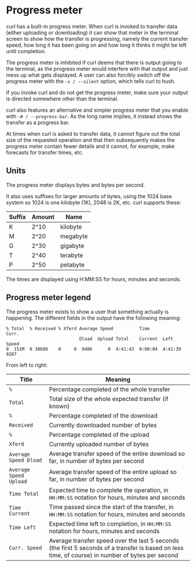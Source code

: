 # Progress meter

curl has a built-in progress meter. When curl is invoked to transfer data
(either uploading or downloading) it can show that meter in the terminal
screen to show how the transfer is progressing, namely the current transfer speed,
how long it has been going on and how long it thinks it might be left until
completion.

The progress meter is inhibited if curl deems that there is output going to
the terminal, as the progress meter would interfere with that output and
just mess up what gets displayed. A user can also forcibly switch off the
progress meter with the `-s / --silent` option, which tells curl to hush.

If you invoke curl and do not get the progress meter, make sure your output is
directed somewhere other than the terminal.

curl also features an alternative and simpler progress meter that you enable
with `-# / --progress-bar`. As the long name implies, it instead shows the
transfer as a progress bar.

At times when curl is asked to transfer data, it cannot figure out the total
size of the requested operation and that then subsequently makes the progress
meter contain fewer details and it cannot, for example, make forecasts for
transfer times, etc.

## Units

The progress meter displays bytes and bytes per second.

It also uses suffixes for larger amounts of bytes, using the 1024 base system
so 1024 is one kilobyte (1K), 2048 is 2K, etc. curl supports these:

| Suffix  |  Amount | Name      |
|---------|---------|-----------|
| K       | 2^10    | kilobyte  |
| M       | 2^20    | megabyte  |
| G       | 2^30    | gigabyte  |
| T       | 2^40    | terabyte  |
| P       | 2^50    | petabyte  |

The times are displayed using H:MM:SS for hours, minutes and seconds.

## Progress meter legend

The progress meter exists to show a user that something actually is
happening. The different fields in the output have the following meaning:

    % Total  % Received % Xferd Average Speed          Time             Curr.
                                Dload  Upload Total    Current  Left    Speed
    0  151M  0 38608    0     0  9406      0  4:41:43  0:00:04  4:41:39  9287

From left to right:

| Title                  | Meaning                                                                                                                                           |
|------------------------|---------------------------------------------------------------------------------------------------------------------------------------------------|
| `%`                    | Percentage completed of the whole transfer                                                                                                        |
| `Total`                | Total size of the whole expected transfer (if known)                                                                                              |
| `%`                    | Percentage completed of the download                                                                                                              |
| `Received`             | Currently downloaded number of bytes                                                                                                              |
| `%`                    | Percentage completed of the upload                                                                                                                |
| `Xferd`                | Currently uploaded number of bytes                                                                                                                |
| `Average Speed Dload`  | Average transfer speed of the entire download so far, in number of bytes per second                                                               |
| `Average Speed Upload` | Average transfer speed of the entire upload so far, in number of bytes per second                                                                 |
| `Time Total`           | Expected time to complete the operation, in `HH:MM:SS` notation for hours, minutes and seconds                                                      |
| `Time Current`         | Time passed since the start of the transfer, in `HH:MM:SS` notation for hours, minutes and seconds                                                  |
| `Time Left`            | Expected time left to completion, in `HH:MM:SS` notation for hours, minutes and seconds                                                             |
| `Curr. Speed`          | Average transfer speed over the last 5 seconds (the first 5 seconds of a transfer is based on less time, of course) in number of bytes per second |
